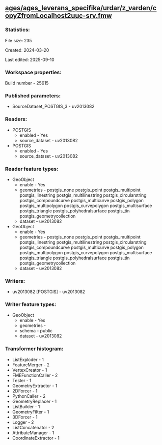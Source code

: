 ﻿## [ages/ages_leverans_specifika/urdar/z_varden/copyZfromLocalhost2uuc-srv.fmw](https://github.com/kicki58/kix_working_dir/blob/master/ages/ages_leverans_specifika/urdar/z_varden/copyZfromLocalhost2uuc-srv.fmw)

### Statistics:
File size: 235

Created: 2024-03-20

Last edited: 2025-09-10


### Workspace properties:
Build number    - 25615

### Published parameters:
*  SourceDataset_POSTGIS_3    -   uv2013082

### Readers:
*  POSTGIS
    * enabled    -  Yes
    * source_dataset    -   uv2013082
*  POSTGIS
    * enabled    -  Yes
    * source_dataset    -   uv2013082

### Reader feature types:
*  GeoObject
    * enable - Yes
    * geometries - postgis_none postgis_point postgis_multipoint postgis_linestring postgis_multilinestring postgis_circularstring postgis_compoundcurve postgis_multicurve postgis_polygon postgis_multipolygon postgis_curvepolygon postgis_multisurface postgis_triangle postgis_polyhedralsurface postgis_tin postgis_geometrycollection
    * dataset - uv2013082
*  GeoObject
    * enable - Yes
    * geometries - postgis_none postgis_point postgis_multipoint postgis_linestring postgis_multilinestring postgis_circularstring postgis_compoundcurve postgis_multicurve postgis_polygon postgis_multipolygon postgis_curvepolygon postgis_multisurface postgis_triangle postgis_polyhedralsurface postgis_tin postgis_geometrycollection
    * dataset - uv2013082


### Writers:
*  uv2013082 [POSTGIS]    -   uv2013082

### Writer feature types:
*  GeoObject
    * enable - Yes
    * geometries - 
    * schema - public
    * dataset - uv2013082

### Transformer histogram:
*  ListExploder    -   1
*  FeatureMerger    -   2
*  VertexCreator    -   1
*  FMEFunctionCaller    -   2
*  Tester    -   1
*  GeometryExtractor    -   1
*  2DForcer    -   1
*  PythonCaller    -   2
*  GeometryReplacer    -   1
*  ListBuilder    -   1
*  GeometryFilter    -   1
*  3DForcer    -   1
*  Logger    -   2
*  ListConcatenator    -   2
*  AttributeManager    -   1
*  CoordinateExtractor    -   1

